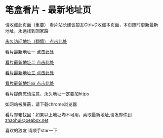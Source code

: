 # 笔盒看片 - 最新地址页

请收藏此页面（重要）
看片站长建议狼友Ctrl+D收藏本页面，本页随时更新最新地址，永远找到回家路

[永久访问地址（翻牆） 点击此处](https://beabox.net/)

[看片最新地址一 点击此处](https://bhm5w7u9u4b4.shop)

[看片最新地址二 点击此处](https://bht1j1j4l8b5.shop)

[看片最新地址三 点击此处](https://bhc4w4p8d9e1.shop)

[看片最新地址四 点击此处](https://bht9j3g8i3a0.shop)

看片提醒您请注意，永久地址一定要加https

如网站被屏蔽，请下载chrome浏览器

看片邮箱找回：如果以上地址均不可用，索取最新地址,请发邮件到 zhaohui@beabox.net

喜欢的狼友 请顺手star一下